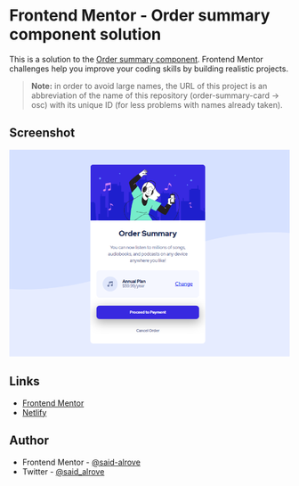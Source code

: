 # Frontend Mentor - Order summary component solution

This is a solution to the [Order summary component](https://www.frontendmentor.io/challenges/order-summary-component-QlPmajDUj/hub/order-summary-component-71-patternsass-ahZRW2gVy). Frontend Mentor challenges help you improve your coding skills by building realistic projects. 

> **Note:** in order to avoid large names, the URL of this project is an abbreviation of the name of this repository (order-summary-card -> osc) with its unique ID (for less problems with names already taken).

## Screenshot

![](design/screenshot.png)

## Links

- [Frontend Mentor](https://www.frontendmentor.io/solutions/order-summary-component-71-patternsass-ahZRW2gVy)
- [Netlify](https://tcc-121900.netlify.app/)

## Author

- Frontend Mentor - [@said-alrove](https://www.frontendmentor.io/profile/said-alrove)
- Twitter - [@said_alrove](https://twitter.com/said_alrove)
